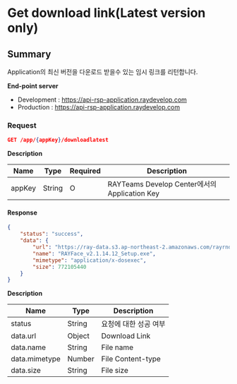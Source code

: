 # Get download link(Latest version only)

## Summary

Application의 최신 버전을 다운로드 받을수 있는 임시 링크를 리턴합니다.

**End-point server**
* Development : https://api-rsp-application.raydevelop.com
* Production : https://api-rsp-application.raydevelop.com

### Request

```JSON
GET /app/{appKey}/downloadlatest
```

**Description**

| Name | Type | Required | Description |
| --- | --- | --- | --- |
| appKey | String | O | RAYTeams Develop Center에서의 Application Key |

#### Response

```JSON
{
    "status": "success",
    "data": {
        "url": "https://ray-data.s3.ap-northeast-2.amazonaws.com/rayrnd/applications/rayface/versions/2.1.14.12/files/RAYFace_v2.1.14.12_Setup.exe?X-Amz-Algorithm=AWS4-HMAC-SHA256&X-Amz-Credential=ASIA55BEW5XOSZJQGX4W%2F20231106%2Fap-northeast-2%2Fs3%2Faws4_request&X-Amz-Date=20231106T045734Z&X-Amz-Expires=300&X-Amz-Security-Token=IQoJb3JpZ2luX2VjEE0aDmFwLW5vcnRoZWFzdC0yIkgwRgIhAI1RbjxYG438zIKL%2FiDYYDxXfhej0h64lu2sOeZI4uyoAiEAlFWWPpwbRi0XzF0jXBB4783K3hTAa%2F5ScMr8g6ef0KUqpQMIhv%2F%2F%2F%2F%2F%2F%2F%2F%2F%2FARAAGgw5NTU3MDcyMjM1MTciDHR8DztmgK8S2CvSxir5AlsWApYybbYoPE6FnZMS7m%2BWyzcqQ%2B6UwPrLr0aL%2B7PrX8tUfr%2FPWlMf8u%2F3kig6QiJhqtfAYKYMia6GZ0fsdCpw%2FQkmFDQg%2FP1xy3Y2lCzQiEZfiyYc2ML2%2FvrUjp46Y%2BrhqgXdJWsR1Qj0E66ZP0cWRIP7YuBEp4NzgLSluzDmYtQ8UgxPlSU5nGmp1SBoIZC4aE9tiR8julDhEbn1J%2FDoGYTQISrDqZGvCLMz6Ptmcva09W5f4L%2FKXx70B2VLQQGEMhFY83cUpEYYJkoMDPDaXjGnhcHWdHgcRVy%2BLsueWvrlwWX4%2BDMwG6LWweKp%2F%2BGAYDlzk0z9qELBXwtOn039S4rsXu7UJkHYvCwzRJW6J47Yrp%2BcISBPwKmLX0r26Lieuv3CiwUd4GgXPFk31axYicx9xFseYS63A%2BQ6CosVjBpIi1deGIu4w5Ei0DK6sU8FqS8ItIMK%2BS0o%2BumRcSO5ZNVeAVAjs83UOCbAGWOVlaMLFOW50gHPML3koaoGOpwBOL7BqRZeHEfVcJ7Qmf1wLI2jOlJzCGscvhfBCl%2B3vIOJWYkeMFDDw0PJHC7%2FOLrKiareeA5uaT8wL8RYWheLX4%2FGhbiHm2P%2BPBjvP0rzTqAOTym06leSzx9CDdivoAoqj8udx5%2BBJ8PeAjdyABLJ4SK6JOFuUJIOjY2xehAYMApqQ15%2BWOmtffbcYbtI3y1K9Gdly0ecC2QO5QTb&X-Amz-Signature=6eb75aa7964c58d6b04f0339b7130f917fabd3c398a16940acfdffcd83b3ef34&X-Amz-SignedHeaders=host",
        "name": "RAYFace_v2.1.14.12_Setup.exe",
        "mimetype": "application/x-dosexec",
        "size": 772105440
    }
}
```
**Description**

| Name | Type | Description |
| --- | --- | --- |
| status | String | 요청에 대한 성공 여부 |
| data.url | Object | Download Link |
| data.name | String | File name |
| data.mimetype | Number | File Content-type |
| data.size | String | File size |